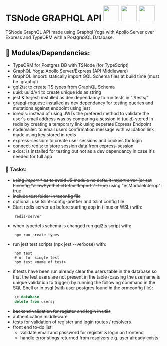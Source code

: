 # TSNode GRAPHQL API <img src="https://user-images.githubusercontent.com/841294/53402609-b97a2180-39ba-11e9-8100-812bab86357c.png" height="50" /> <img src="https://github.com/graphql/graphql-spec/blob/master/resources/GraphQL%20Logo.svg" height="50" /> <img src="https://raw.githubusercontent.com/remojansen/logo.ts/master/ts.png" height="50" />

TSNode GraphQL API made using Graphql Yoga with Apollo Server over Express and TypeORM with a PostgreSQL Database.

## :floppy_disk: Modules/Dependencies:
- TypeORM for Postgres DB with TSNode (for TypeScript)
- GraphQL Yoga: Apollo Server/Express (API Middleware)
- GraphQL Import: statically import GQL Schema files at build time (must be .graphql)
- gql2ts: to create TS types from GraphQL Schema
- uuid: uuid/v4 to create unique ids as string
- jest & ts-jest: installed as dev dependancy to run tests in "./tests/"
- grapql-request: installed as dev dependancy for testing queries and mutations against endpoint using jest
- ioredis: instead of using JWTs the prefered method to validate the user's email address was by comparing a session id (uuid) stored in redis by creating a temporary link using seperate Express Endpoint
- nodemailer: to email users confirmation message with validation link made using key stored in redis
- express-session: to create user sessions and cookies for login
- connect-redis: to store session data from express-session
- axios: is installed for testing but not as a dev dependancy in case it's needed for full app

### :memo: Tasks:
- ~~using *import * as* to avoid JS module no default import error (or set tsconfig "allowSyntheticDefaultImports": true)~~ using "esModuleInterop": true 
- ~~include test folder in tsconfig file~~
- optional: use tslint-config-prettier and tslint config file
- Start redis server up before starting app in (linux or WSL) with:
```
    redis-server
```
- when typedefs schema is changed run gql2ts script with: 
```
    npm run create-types
```
- run jest test scripts (npx jest --verbose) with:
```
    npm test 
    # or for single test
    npm test <name of test>
```
- if tests have been run already clear the users table in the database so that the test users are not present in the table (causing the username is unique validation to trigger) by running the following command in the SQL Shell or in psql (with user postgres found in the ormconfig file):
```sql
    \c database
    delete from users;
``` 
- ~~backend validation for register and login in utils~~
- authentication middleware
- tests for validation of register and login routes / resolvers
- front end to-do list:
    - validate email and password for register & login on frontend
    - handle error stings returned from resolvers e.g. user already exists
